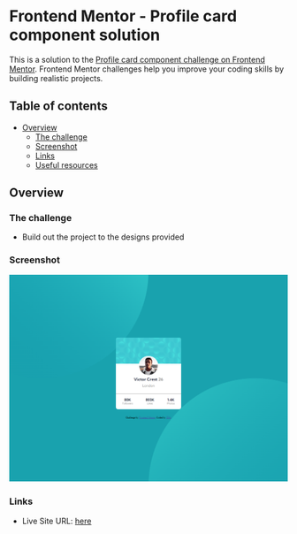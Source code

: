 # Frontend Mentor - Profile card component solution

This is a solution to the [Profile card component challenge on Frontend Mentor](https://www.frontendmentor.io/challenges/profile-card-component-cfArpWshJ). Frontend Mentor challenges help you improve your coding skills by building realistic projects. 

## Table of contents

- [Overview](#overview)
  - [The challenge](#the-challenge)
  - [Screenshot](#screenshot)
  - [Links](#links)
  - [Useful resources](#useful-resources)

## Overview

### The challenge

- Build out the project to the designs provided

### Screenshot

![screenshot profile card](./screenshot/profile-card.png)

### Links

- Live Site URL: [here](https://65ddc67316593400a639945c--leafy-chebakia-9118ed.netlify.app/)

